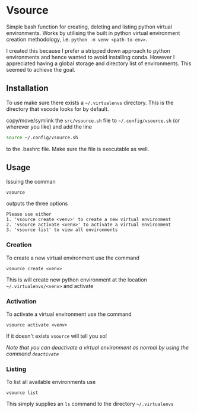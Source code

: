 # Vsource

Simple bash function for creating, deleting and listing python virtual environments. Works by utilising the built in python virtual environment creation methodology, i.e. `python -m venv <path-to-env>`.

I created this because I prefer a stripped down approach to python environments and hence wanted to avoid installing conda. However I appreciated having a global storage and directory list of environments. This seemed to achieve the goal.

## Installation

To use make sure there exists a `~/.virtualenvs` directory. This is the directory that vscode looks for by default.

copy/move/symlink the `src/vsource.sh` file to `~/.config/vsource.sh` (or wherever you like) and add the line

```bash
source ~/.config/vsource.sh
```

to the .bashrc file. Make sure the file is executable as well.

## Usage

Issuing the comman

```
vsource
```

outputs the three options

```
Please use either
1. 'vsource create <venv>' to create a new virtual environment
2. 'vsource activate <venv>' to activate a virtual environment
3. 'vsource list' to view all environments
```

### Creation

To create a new virtual environment use the command

```
vsource create <venv>
```

This is will create new python environment at the location `~/.virtualenvs/<venv>` and activate

### Activation

To activate a virtual environment use the command

```
vsource activate <venv>
```

If it doesn't exists `vsource` will tell you so!

*Note that you can deactivate a virtual environment as normal by using the command `deactivate`*

### Listing

To list all available environments use

```
vsource list
```

This simply supplies an `ls` command to the directory `~/.virtualenvs`